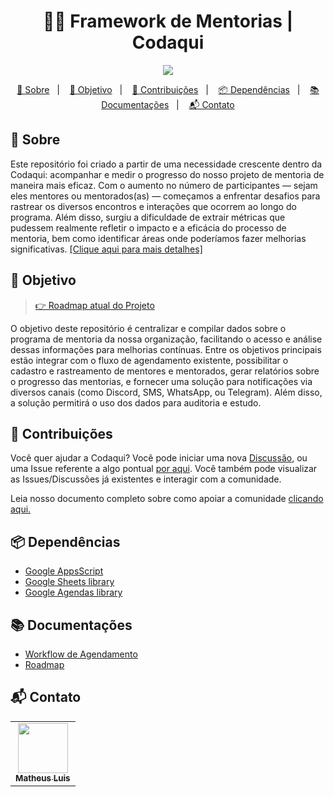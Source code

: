 <h1 align="center">
	👨‍🏫 Framework de Mentorias | Codaqui
</h1>

<p align="center">
    <a href="https://github.com/codaqui/mentoria-framework/actions/workflows/deploy_gcp_as.yaml">
        <img src="https://github.com/codaqui/mentoria-framework/actions/workflows/deploy_gcp_as.yaml/badge.svg?branch=main">
    </a>
</p>

<p align="center">
<a href="#-sobre">📝 Sobre</a>&nbsp;&nbsp;&nbsp;|&nbsp;&nbsp;&nbsp;
<a href="#-objetivo">🎯 Objetivo</a>&nbsp;&nbsp;&nbsp;|&nbsp;&nbsp;&nbsp;
<a href="#-contribuições">🤝 Contribuições</a>&nbsp;&nbsp;&nbsp;|&nbsp;&nbsp;&nbsp;
<a href="#-dependências">📦 Dependências</a>&nbsp;&nbsp;&nbsp;|&nbsp;&nbsp;&nbsp;
<a href="#-documentações">📚 Documentações</a>&nbsp;&nbsp;&nbsp;|&nbsp;&nbsp;&nbsp;
<a href="#-contato">📬 Contato</a>
</p>


## 📝 Sobre

Este repositório foi criado a partir de uma necessidade crescente dentro da Codaqui: acompanhar e medir o progresso do nosso projeto de mentoria de maneira mais eficaz.
Com o aumento no número de participantes — sejam eles mentores ou mentorados(as) — começamos a enfrentar desafios para rastrear os diversos encontros e interações que ocorrem ao longo do programa.
Além disso, surgiu a dificuldade de extrair métricas que pudessem realmente refletir o impacto e a eficácia do processo de mentoria, bem como identificar áreas onde poderíamos fazer melhorias significativas.
[[Clique aqui para mais detalhes]](https://www.codaqui.dev/quero/mentoria)

## 🎯 Objetivo

> [👉 Roadmap atual do Projeto](/docs/roadmap.md)

O objetivo deste repositório é centralizar e compilar dados sobre o programa de mentoria da nossa organização,
facilitando o acesso e análise dessas informações para melhorias contínuas. Entre os objetivos principais estão
integrar com o fluxo de agendamento existente, possibilitar o cadastro e rastreamento de mentores e mentorados,
gerar relatórios sobre o progresso das mentorias, e fornecer uma solução para notificações via diversos canais
(como Discord, SMS, WhatsApp, ou Telegram). Além disso, a solução permitirá o uso dos dados para auditoria e estudo.

## 🤝 Contribuições

Você quer ajudar a Codaqui? Você pode iniciar uma nova [Discussão](https://github.com/codaqui/mentoria-framework/discussions), ou uma Issue referente a algo pontual [por aqui](https://github.com/codaqui/mentoria-framework/issues/new/choose). Você também pode visualizar as Issues/Discussões já existentes e interagir com a comunidade.

Leia nosso documento completo sobre como apoiar a comunidade [clicando aqui.](https://www.codaqui.dev/quero/apoiar/)

## 📦 Dependências

- [Google AppsScript](https://developers.google.com/apps-script/docs/release-notes)
- [Google Sheets library](https://developers.google.com/sheets?authuser=0&hl=pt-br)
- [Google Agendas library](https://developers.google.com/apps-script/reference/calendar?hl=pt-br&authuser=0)

## 📚 Documentações

- [Workflow de Agendamento](docs/devdocs/workflow-agendamento.md)
- [Roadmap](docs/roadmap.md)

## 📬 Contato
<table>
  <tr>
    <td align="center">
        <a href="https://github.com/causticsudo">
            <img src="https://avatars.githubusercontent.com/u/66440299?v=4" width="80px;" alt="" title="matheus@codaqui.dev"/>
            <br />
            <sub><b>Matheus Luis</b></sub>
        </a>
    </td>
  </tr>
</table>